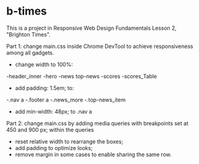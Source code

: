 # b-times

This is a project in Responsive Web Design Fundamentals Lesson 2, "Brighton Times".

Part 1: change main.css inside Chrome DevTool to achieve responsiveness among all gadgets. 

* change width to 100%:

-header_inner
-hero
-news top-news
-scores
-scores_Table


* add padding: 1.5em; to:

-.nav a
-.footer a
-.news_more
-.top-news_item

* add min-width: 48px; to .nav a

Part 2: change main.css by adding media queries with breakpoints set at 450 and 900 px; within the queries 
* reset relative width to rearrange the boxes; 
* add padding to optimize looks; 
* remove margin in some cases to enable sharing the same row.

